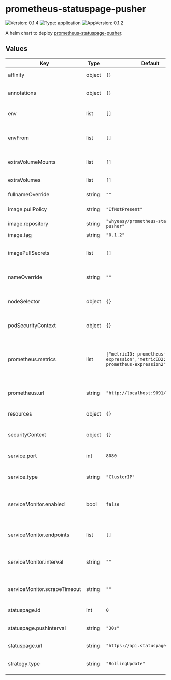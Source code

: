 # prometheus-statuspage-pusher

![Version: 0.1.4](https://img.shields.io/badge/Version-0.1.4-informational?style=flat-square) ![Type: application](https://img.shields.io/badge/Type-application-informational?style=flat-square) ![AppVersion: 0.1.2](https://img.shields.io/badge/AppVersion-0.1.2-informational?style=flat-square)

A helm chart to deploy [prometheus-statuspage-pusher](https://github.com/Whyeasy/prometheus-statuspage-pusher).

## Values

| Key | Type | Default | Description |
|-----|------|---------|-------------|
| affinity | object | `{}` | Node/pod affinities |
| annotations | object | `{}` | Annotations to be added to the pods |
| env | list | `[]` | environment variables for the container |
| envFrom | list | `[]` | environment variable sources for the container |
| extraVolumeMounts | list | `[]` | additional volume mounts |
| extraVolumes | list | `[]` | additional volumes |
| fullnameOverride | string | `""` | full name of the chart. |
| image.pullPolicy | string | `"IfNotPresent"` | image pull policy |
| image.repository | string | `"whyeasy/prometheus-statuspage-pusher"` | image repository |
| image.tag | string | `"0.1.2"` | image tag |
| imagePullSecrets | list | `[]` | image pull secret for private images |
| nameOverride | string | `""` | override name of the chart |
| nodeSelector | object | `{}` | node for scheduler pod assignment |
| podSecurityContext | object | `{}` | Add security context to pods |
| prometheus.metrics | list | `["metricID: prometheus-expression","metricID2: prometheus-expression2"]` | Entries of metricsID and Prometheus expression to send to Statuspage |
| prometheus.url | string | `"http://localhost:9091/prometheus"` | URL of Prometheus API |
| resources | object | `{}` | custom resource configuration |
| securityContext | object | `{}` | Add security context to deployment |
| service.port | int | `8080` | Service port for the exporter |
| service.type | string | `"ClusterIP"` | Serive type for the exporter |
| serviceMonitor.enabled | bool | `false` | Deploy a service monitor along with the exporter. |
| serviceMonitor.endpoints | list | `[]` | Specify addiotnal Endpoint objects |
| serviceMonitor.interval | string | `""` | Set scraping interval for the service monitor. |
| serviceMonitor.scrapeTimeout | string | `""` | Set scraping time out for the service monitor. |
| statuspage.id | int | `0` | Statuspage ID |
| statuspage.pushInterval | string | `"30s"` | Metric push interval to Statuspage |
| statuspage.url | string | `"https://api.statuspage.io"` | statuspage URL |
| strategy.type | string | `"RollingUpdate"` | Strategy for deploying containers |